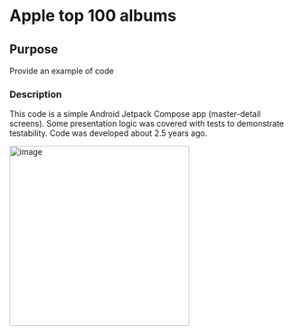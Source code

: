 # Apple top 100 albums

## Purpose
Provide an example of code

### Description
This code is a simple Android Jetpack Compose app (master-detail screens). 
Some presentation logic was covered with tests to demonstrate testability. Code was developed about 2.5 years ago.


<img width="318" alt="image" src="https://github.com/Lda1984/apple-albums/assets/101565514/36417bd8-70c9-4f98-9841-bfb5e89791c8">



